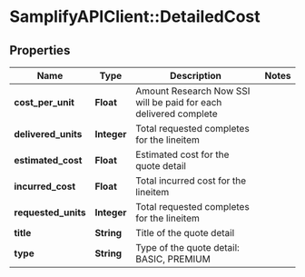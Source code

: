 # SamplifyAPIClient::DetailedCost

## Properties
Name | Type | Description | Notes
------------ | ------------- | ------------- | -------------
**cost_per_unit** | **Float** | Amount Research Now SSI will be paid for each delivered complete | 
**delivered_units** | **Integer** | Total requested completes for the lineitem | 
**estimated_cost** | **Float** | Estimated cost for the quote detail | 
**incurred_cost** | **Float** | Total incurred cost for the lineitem | 
**requested_units** | **Integer** | Total requested completes for the lineitem | 
**title** | **String** | Title of the quote detail | 
**type** | **String** | Type of the quote detail: BASIC, PREMIUM | 


